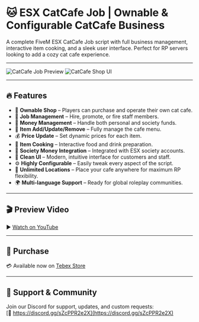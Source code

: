 # 🐱 ESX CatCafe Job | Ownable & Configurable CatCafe Business

A complete FiveM ESX CatCafe Job script with full business management, interactive item cooking, and a sleek user interface. Perfect for RP servers looking to add a cozy cat cafe experience.

---

![CatCafe Job Preview](https://dunb17ur4ymx4.cloudfront.net/wysiwyg/1198781/53552b2d523cb46dfe9d02650b98534d431985ab.png)
![CatCafe Shop UI](https://dunb17ur4ymx4.cloudfront.net/wysiwyg/1198781/d030cb5ac406ff4d768e6e785b19b9890b0efc9c.png)

---

## 🔥 Features

- 🏪 **Ownable Shop** – Players can purchase and operate their own cat cafe.  
- 👔 **Job Management** – Hire, promote, or fire staff members.  
- 💸 **Money Management** – Handle both personal and society funds.  
- 🧾 **Item Add/Update/Remove** – Fully manage the cafe menu.  
- 💰 **Price Update** – Set dynamic prices for each item.  
- 🍳 **Item Cooking** – Interactive food and drink preparation.  
- 🏦 **Society Money Integration** – Integrated with ESX society accounts.  
- 🎨 **Clean UI** – Modern, intuitive interface for customers and staff.  
- ⚙️ **Highly Configurable** – Easily tweak every aspect of the script.  
- 📍 **Unlimited Locations** – Place your cafe anywhere for maximum RP flexibility.  
- 🌍 **Multi-language Support** – Ready for global roleplay communities.

---

## 🎬 Preview Video

▶️ [Watch on YouTube](https://youtu.be/K0RRJ9qEEvY)

---

## 🛒 Purchase

💳 Available now on [Tebex Store](https://smoothscript.tebex.io/package/6783633)

---

## 💬 Support & Community

Join our Discord for support, updates, and custom requests:  
[🔗 https://discord.gg/sZcPPR2e2X](https://discord.gg/sZcPPR2e2X)
